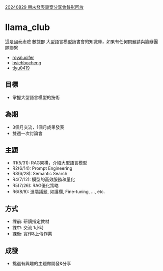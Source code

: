 [20240829 期末發表專案分享會錄影回放](https://youtu.be/oIlNuA_iDJ8?si=BtuubenGz6Mkph77)

# llama_club
這是國泰產險 數據部 大型語言模型讀書會的知識庫，如果有任何問題請與籌辦團隊聯繫
- [royalucifer](https://github.com/royalucifer)
- [hsiehbocheng](https://github.com/hsiehbocheng)
- [tlyu0419](https://github.com/tlyu0419)

## 目標
- 掌握大型語言模型的技術

## 為期
- 3個月交流，1個月成果發表
- 雙週一次討論會

## 主題
- R1(5/31): RAG架構，介紹大型語言模型
- R2(6/14): Prompt Engineering
- R3(6/28): Semantic Search
- R4(7/12): 模型的高效服務和量化
- R5(7/26): RAG優化策略
- R6(8/9): 進階議題, 如護欄, Fine-tuning, ..., etc.

## 方式
- 課前: 研讀指定教材
- 課中: 交流 1小時
- 課後: 實作&上傳作業

## 成發
- 挑選有興趣的主題做開發&分享


